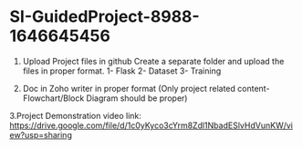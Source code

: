 # SI-GuidedProject-8988-1646645456
1. Upload Project files in github
  Create a separate folder and upload the files in proper format.
    1- Flask 
    2- Dataset
    3- Training

2. Doc in Zoho writer in proper format (Only project related content- Flowchart/Block Diagram should be proper)

3.Project Demonstration video link: https://drive.google.com/file/d/1c0yKyco3cYrm8Zdl1NbadESlvHdVunKW/view?usp=sharing
